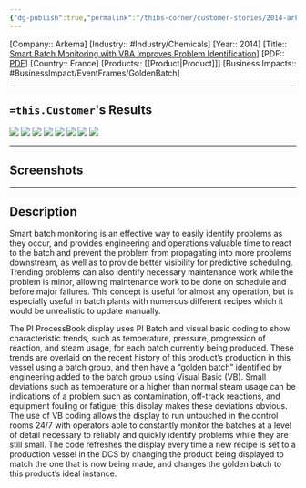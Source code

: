 ```yaml
---
{"dg-publish":true,"permalink":"/thibs-corner/customer-stories/2014-arkema-smart-batch-monitoring-with-vba-improves-problem-identification/","noteIcon":""}
---
```


[Company:: Arkema]
[Industry:: #Industry/Chemicals]
[Year:: 2014]
[Title:: [Smart Batch Monitoring with VBA Improves Problem Identification](https://resources.osisoft.com/presentations/smart-batch-monitoring-with-vba-improves-problem-identification/)]
[PDF:: [PDF](https://cdn.osisoft.com/corp/en/media/presentations/2014/UsersConference2014/PDF/UC2014_Arkema_Duffy_SmartBatchMonitoringwithVBAImprovesProblemIdentification.pdf)]
[Country:: France]
[Products:: [[Product\|Product]]]
[Business Impacts:: #BusinessImpact/EventFrames/GoldenBatch]
  

---
## `=this.Customer`'s Results
![](https://i.imgur.com/pJOsTwU.png)
![](https://i.imgur.com/eDonHNa.png)
![](https://i.imgur.com/LKhE6hm.png)
![](https://i.imgur.com/XxzjctG.png)
![](https://i.imgur.com/dVMUGwU.png)
![](https://i.imgur.com/XAZ9gBc.png)
![](https://i.imgur.com/Tmwqa5U.png)
![](https://i.imgur.com/K2kPQnA.png)


---
## Screenshots

---
## Description
Smart batch monitoring is an effective way to easily identify problems as they occur, and provides engineering and operations valuable time to react to the batch and prevent the problem from propagating into more problems downstream, as well as to provide better visibility for predictive scheduling. Trending problems can also identify necessary maintenance work while the problem is minor, allowing maintenance work to be done on schedule and before major failures. This concept is useful for almost any operation, but is especially useful in batch plants with numerous different recipes which it would be unrealistic to update manually.

The PI ProcessBook display uses PI Batch and visual basic coding to show characteristic trends, such as temperature, pressure, progression of reaction, and steam usage, for each batch currently being produced. These trends are overlaid on the recent history of this product’s production in this vessel using a batch group, and then have a “golden batch” identified by engineering added to the batch group using Visual Basic (VB). Small deviations such as temperature or a higher than normal steam usage can be indications of a problem such as contamination, off-track reactions, and equipment fouling or fatigue; this display makes these deviations obvious. The use of VB coding allows the display to run untouched in the control rooms 24/7 with operators able to constantly monitor the batches at a level of detail necessary to reliably and quickly identify problems while they are still small. The code refreshes the display every time a new recipe is set to a production vessel in the DCS by changing the product being displayed to match the one that is now being made, and changes the golden batch to this product’s ideal instance.